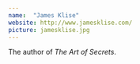 ```yaml
---
name:  "James Klise"
website: http://www.jamesklise.com/
picture: jamesklise.jpg
---
```

The author of *The Art of Secrets*.